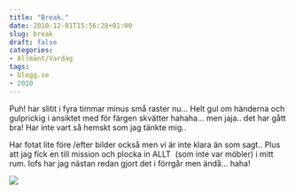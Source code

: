 ```yaml
---
title: "Break."
date: 2010-12-01T15:56:28+01:00
slug: break
draft: false
categories:
- Allmänt/Vardag
tags:
- blogg.se
- 2010
---
```

Puh! har slitit i fyra timmar minus små raster nu... Helt gul om händerna och gulprickig i ansiktet med för färgen skvätter hahaha... men jaja.. det har gått bra! Har inte vart så hemskt som jag tänkte mig..  
  
Har fotat lite före /efter bilder också men vi är inte klara än som sagt.. Plus att jag fick en till mission och plocka in ALLT  (som inte var möbler) i mitt rum. Iofs har jag nästan redan gjort det i förrgår men ändå... haha!  
  
  
![](/assets/images/blogg.se/dsc01643_119665636.jpg)